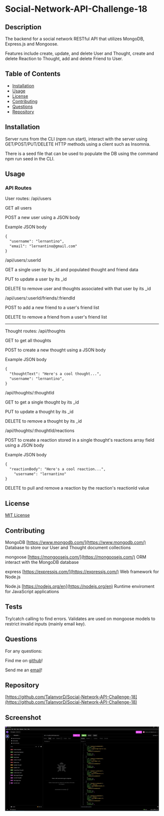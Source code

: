 # Social-Network-API-Challenge-18

## Description

The backend for a social network RESTful API that utilizes MongoDB, Express.js and Mongoose.

Features include create, update, and delete User and Thought, create and delete Reaction to Thought, add and delete Friend to User.

## Table of Contents

- [Installation](#installation)
- [Usage](#usage)
- [License](#license)
- [Contributing](#contributing)
- [Questions](#questions)
- [Repository](#repository)

## Installation

Server runs from the CLI (npm run start), interact with the server using GET/POST/PUT/DELETE HTTP methods using a client such as Insomnia.

There is a seed file that can be used to populate the DB using the command npm run seed in the CLI.

## Usage

### API Routes

User routes: /api/users

GET all users

POST a new user using a JSON body

Example JSON body
```
{
  "username": "lernantino",
  "email": "lernantino@gmail.com"
}
```

/api/users/:userId

GET a single user by its _id and populated thought and friend data

PUT to update a user by its _id

DELETE to remove user and thoughts associated with that user by its _id

/api/users/:userId/friends/:friendId

POST to add a new friend to a user's friend list

DELETE to remove a friend from a user's friend list

---

Thought routes: /api/thoughts

GET to get all thoughts

POST to create a new thought using a JSON body

Example JSON body
```
{
  "thoughtText": "Here's a cool thought...",
  "username": "lernantino",
}
```

/api/thoughts/:thoughtId

GET to get a single thought by its _id

PUT to update a thought by its _id

DELETE to remove a thought by its _id

/api/thoughts/:thoughtId/reactions

POST to create a reaction stored in a single thought's reactions array field using a JSON body

Example JSON body
```
{
  "reactionBody": "Here's a cool reaction...",
	"username": "lernantino"
}
```

DELETE to pull and remove a reaction by the reaction's reactionId value

## License

[MIT License](https://spdx.org/licenses/MIT.html)

## Contributing

MongoDB [https://www.mongodb.com/](https://www.mongodb.com/) Database to store our User and Thought document collections

mongoose [https://mongoosejs.com/](https://mongoosejs.com/) ORM interact with the MongoDB database

express [https://expressjs.com/](https://expressjs.com/) Web framework for Node.js

Node.js [https://nodejs.org/en](https://nodejs.org/en) Runtime enviroment for JavaScript applications

## Tests

Try/catch calling to find errors. Validates are used on mongoose models to restrict invalid inputs (mainly email key).

## Questions

For any questions:

Find me on [github](https://github.com/talanvord)!

Send me an [email](mailto://talanvor_divine@yahoo.com)!

## Repository

[https://github.com/TalanvorD/Social-Network-API-Challenge-18](https://github.com/TalanvorD/Social-Network-API-Challenge-18)

## Screenshot

![screenshot](https://raw.githubusercontent.com/TalanvorD/Social-Network-API-Challenge-18/main/Social-Media-API-Challenge-18.jpg)
